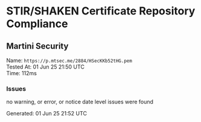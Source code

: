 # STIR/SHAKEN Certificate Repository Compliance

## Martini Security

Name: `https://p.mtsec.me/2884/HSecKKb52tHG.pem`\
Tested At: 01 Jun 25 21:50 UTC\
Time: 112ms

### Issues

no warning, or error, or notice date level issues were found

Generated: 01 Jun 25 21:52 UTC